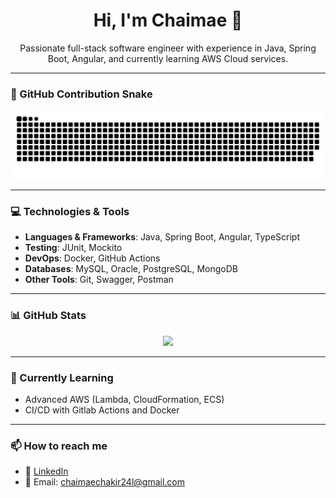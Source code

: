<h1 align="center">Hi, I'm Chaimae 👋</h1>

<p align="center">
  Passionate full-stack software engineer with experience in Java, Spring Boot, Angular, and currently learning AWS Cloud services.
</p>

---

### 🐍 GitHub Contribution Snake

![snake gif](https://github.com/Chaimae-Chakir/Chaimae-Chakir/blob/output/github-snake-dark.svg)

---

### 💻 Technologies & Tools

- **Languages & Frameworks**: Java, Spring Boot, Angular, TypeScript  
- **Testing**: JUnit, Mockito  
- **DevOps**: Docker, GitHub Actions  
- **Databases**: MySQL, Oracle, PostgreSQL, MongoDB
- **Other Tools**: Git, Swagger, Postman

---

### 📊 GitHub Stats

<p align="center">
  <img src="https://github-readme-stats.vercel.app/api?username=Chaimae-Chakir&show_icons=true&theme=github_dark&hide_border=true" />
</p>

---

### 🌱 Currently Learning

- Advanced AWS (Lambda, CloudFormation, ECS)
- CI/CD with Gitlab Actions and Docker

---

### 📫 How to reach me

- 💼 [LinkedIn](https://www.linkedin.com/in/chaimae-chakir/)
- 📧 Email: [chaimaechakir24l@gmail.com](mailto:chaimaechakir24l@gmail.com)
